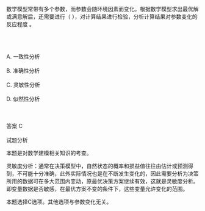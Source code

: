 <div class="detail lh2"><p>数学模型常带有多个参数，而参数会随环境因素而变化。根据数学模型求出最优解或满意解后，还需要进行（  ），对计算结果进行检验，分析计算结果对参数变化的反应程度 。<br/> <br/></p><br/><br/>A. 一致性分析<br/><br/>B. 准确性分析<br/><br/>C. 灵敏性分析<br/><br/>D. 似然性分析<br/><br/><br/><br/>答案 C<br/><br/>试题分析<br/><p></p><p>本题是对数学建模相关知识的考查。</p><p>灵敏度分析：通常在决策模型中，自然状态的概率和损益值往往由估计或预测得到，不可能十分准确，此外实际情况也是在不断发生变化的，因此需要分析为决策所用的数据可在多大范围内变动，原最优决策方案继续有效，这就是灵敏度分析。即变量数据是否敏感，在最优方案不变的条件下，这些变量允许变化的范围。</p><p>本题选择C选项。其他选项与参数变化无关。</p></div>